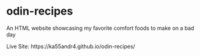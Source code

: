 # odin-recipes
An HTML website showcasing my favorite comfort foods to make on a bad day 
<p>Live Site: https://ka55andr4.github.io/odin-recipes/</p>
